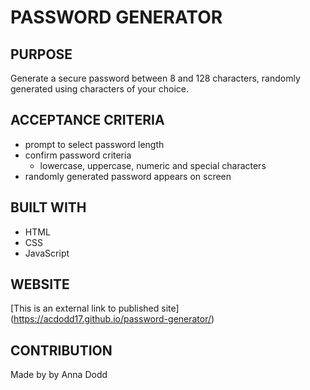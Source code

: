 # PASSWORD GENERATOR

## PURPOSE

Generate a secure password between 8 and 128 characters, randomly generated using characters of your choice.

## ACCEPTANCE CRITERIA

- prompt to select password length
- confirm password criteria
    - lowercase, uppercase, numeric and special characters
- randomly generated password appears on screen 

## BUILT WITH

* HTML
* CSS 
* JavaScript

## WEBSITE

[This is an external link to published site] (https://acdodd17.github.io/password-generator/)


## CONTRIBUTION

Made by by Anna Dodd